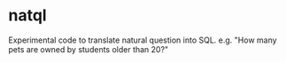 # natql
Experimental code to translate natural question into SQL.
e.g. "How many pets are owned by students older than 20?"
